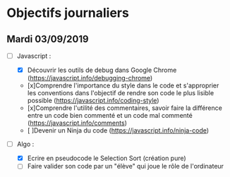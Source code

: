 # Objectifs journaliers

## Mardi 03/09/2019

- [ ] Javascript :

  - [x] Découvrir les outils de debug dans Google Chrome (https://javascript.info/debugging-chrome)
  - [x]Comprendre l'importance du style dans le code et s'approprier les conventions dans l'objectif de rendre son code le plus lisible possible (https://javascript.info/coding-style)
  - [x]Comprendre l'utilité des commentaires, savoir faire la différence entre un code bien commenté et un code mal commenté (https://javascript.info/comments)
  - [ ]Devenir un Ninja du code (https://javascript.info/ninja-code)

- [ ] Algo :
  - [x] Ecrire en pseudocode le Selection Sort (création pure)
  - [ ] Faire valider son code par un "élève" qui joue le rôle de l'ordinateur
